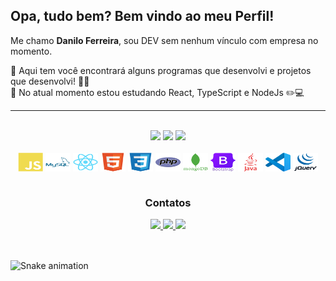 ## Opa, tudo bem? Bem vindo ao meu Perfil!

Me chamo <b>Danilo Ferreira</b>, sou DEV sem nenhum vínculo com empresa no momento.

🔭 Aqui tem você encontrará alguns programas que desenvolvi e projetos que desenvolvi! 🚀🚀 </br>
🌱 No atual momento estou estudando React, TypeScript e NodeJs ✏️💻 </br>
<hr>
<div style="display:block;" align="center"></br>
<div align="center">
  <img height="175em" src="https://github-readme-stats.vercel.app/api?username=daniloeb19&show_icons=true&theme=react&include_all_commits=true&count_private=true"/>
  <img height="175em" src="https://github-readme-stats-sigma-five.vercel.app/api/top-langs/?username=YulietM&theme=react&line_height=40&hide=css"/>
  <img width='480em' src='https://github-readme-streak-stats.herokuapp.com?user=daniloeb19&theme=react&date_format=j%20M%5B%20Y%5D&fire=DD0000&ring=52DD81&dates=52DD81&stroke=ABCFDD' />
</div>

<div style="display: inline_block;" align="center">
</br>
  <img  align="center" alt="javascript" height="30" width="40" src="https://raw.githubusercontent.com/devicons/devicon/master/icons/javascript/javascript-plain.svg">
  <img align="center" alt="" height="30" width="40" src="https://raw.githubusercontent.com/devicons/devicon/master/icons/mysql/mysql-plain-wordmark.svg">
  <img align="center" alt="mysql" height="30" width="40" src="https://raw.githubusercontent.com/devicons/devicon/master/icons/react/react-original.svg">
  <img align="center" alt="react" height="30" width="40" src="https://raw.githubusercontent.com/devicons/devicon/master/icons/html5/html5-original.svg">
  <img align="center" alt="html5" height="30" width="40" src="https://raw.githubusercontent.com/devicons/devicon/master/icons/css3/css3-original.svg">
  <img align="center" alt="css3" height="30" width="40" src="https://raw.githubusercontent.com/devicons/devicon/master/icons/php/php-original.svg">
  <img align="center" alt="php" height="30" width="40" src="https://raw.githubusercontent.com/devicons/devicon/master/icons/mongodb/mongodb-plain-wordmark.svg">
  <img align="center" alt="mongodb" height="30" width="40" src="https://github.com/devicons/devicon/raw/master/icons/bootstrap/bootstrap-original-wordmark.svg">
  <img align="center" alt="java" height="30" width="40" src="https://raw.githubusercontent.com/devicons/devicon/master/icons/java/java-plain-wordmark.svg">
  <img align="center" alt="vscode" height="30" width="40" src="https://raw.githubusercontent.com/devicons/devicon/master/icons/vscode/vscode-original.svg">
  <img align="center" alt="jquery" height="30" width="40" src="https://raw.githubusercontent.com/devicons/devicon/master/icons/jquery/jquery-original-wordmark.svg">
  </div>
</br>
<div align="center" style="display: flex-column">
<h3>Contatos</h3>
<a target="_blank" href="mailto:daniloferreiradasilva345@gmail.com">
<img src="https://img.shields.io/badge/-Gmail-%23333?style=for-the-badge&logo=gmail&logoColor=white">
</a>
<a target="_blank" href="https://www.linkedin.com/in/danilofdasilva">
<img src="https://img.shields.io/badge/-LinkedIn-%230077B5?style=for-the-badge&logo=linkedin&logoColor=white">
</a> 

<a target="_blank" href="https://www.facebook.com/danilofsilva2001">
<img src="https://img.shields.io/badge/Facebook-1877F2?style=for-the-badge&logo=facebook&logoColor=white" >
</a> 

 </div>
</div>
</br>

##
  
![Snake animation](https://github.com/daniloeb19/daniloeb19/blob/output/github-contribution-grid-snake.svg)
